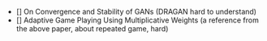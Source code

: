 - [] On Convergence and Stability of GANs (DRAGAN hard to understand)
- [] Adaptive Game Playing Using Multiplicative Weights (a reference from the above paper, about repeated game, hard)
